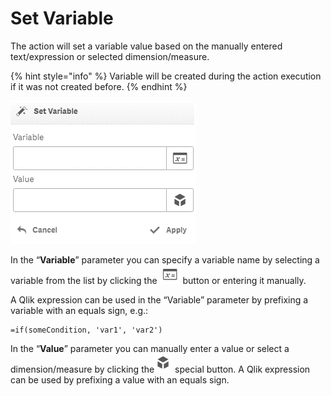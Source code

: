 # Set Variable

The action will set a variable value based on the manually entered text/expression or selected dimension/measure. 

{% hint style="info" %}
Variable will be created during the action execution if it was not created before.
{% endhint %}



![](../.gitbook/assets/image%20%2833%29.png)

In the “**Variable**” parameter you can specify a variable name by selecting a variable from the list by clicking the ![](../.gitbook/assets/image%20%28130%29.png) button or entering it manually.

A Qlik expression can be used in the “Variable” parameter by prefixing a variable with an equals sign, e.g.:

```text
=if(someCondition, 'var1', 'var2')
```

In the “**Value**” parameter you can manually enter a value or select a dimension/measure by clicking the![](../.gitbook/assets/image%20%2814%29.png) special button. A Qlik expression can be used by prefixing a value with an equals sign.

